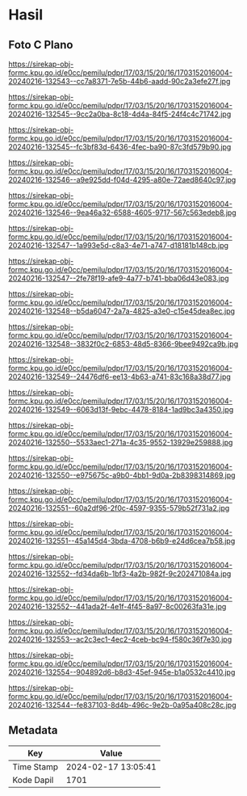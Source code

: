 # Hasil

## Foto C Plano

https://sirekap-obj-formc.kpu.go.id/e0cc/pemilu/pdpr/17/03/15/20/16/1703152016004-20240216-132543--cc7a8371-7e5b-44b6-aadd-90c2a3efe27f.jpg

https://sirekap-obj-formc.kpu.go.id/e0cc/pemilu/pdpr/17/03/15/20/16/1703152016004-20240216-132545--9cc2a0ba-8c18-4d4a-84f5-24f4c4c71742.jpg

https://sirekap-obj-formc.kpu.go.id/e0cc/pemilu/pdpr/17/03/15/20/16/1703152016004-20240216-132545--fc3bf83d-6436-4fec-ba90-87c3fd579b90.jpg

https://sirekap-obj-formc.kpu.go.id/e0cc/pemilu/pdpr/17/03/15/20/16/1703152016004-20240216-132546--a9e925dd-f04d-4295-a80e-72aed8640c97.jpg

https://sirekap-obj-formc.kpu.go.id/e0cc/pemilu/pdpr/17/03/15/20/16/1703152016004-20240216-132546--9ea46a32-6588-4605-9717-567c563edeb8.jpg

https://sirekap-obj-formc.kpu.go.id/e0cc/pemilu/pdpr/17/03/15/20/16/1703152016004-20240216-132547--1a993e5d-c8a3-4e71-a747-d18181b148cb.jpg

https://sirekap-obj-formc.kpu.go.id/e0cc/pemilu/pdpr/17/03/15/20/16/1703152016004-20240216-132547--2fe78f19-afe9-4a77-b741-bba06d43e083.jpg

https://sirekap-obj-formc.kpu.go.id/e0cc/pemilu/pdpr/17/03/15/20/16/1703152016004-20240216-132548--b5da6047-2a7a-4825-a3e0-c15e45dea8ec.jpg

https://sirekap-obj-formc.kpu.go.id/e0cc/pemilu/pdpr/17/03/15/20/16/1703152016004-20240216-132548--3832f0c2-6853-48d5-8366-9bee9492ca9b.jpg

https://sirekap-obj-formc.kpu.go.id/e0cc/pemilu/pdpr/17/03/15/20/16/1703152016004-20240216-132549--24476df6-ee13-4b63-a741-83c168a38d77.jpg

https://sirekap-obj-formc.kpu.go.id/e0cc/pemilu/pdpr/17/03/15/20/16/1703152016004-20240216-132549--6063d13f-9ebc-4478-8184-1ad9bc3a4350.jpg

https://sirekap-obj-formc.kpu.go.id/e0cc/pemilu/pdpr/17/03/15/20/16/1703152016004-20240216-132550--5533aec1-271a-4c35-9552-13929e259888.jpg

https://sirekap-obj-formc.kpu.go.id/e0cc/pemilu/pdpr/17/03/15/20/16/1703152016004-20240216-132550--e975675c-a9b0-4bb1-9d0a-2b8398314869.jpg

https://sirekap-obj-formc.kpu.go.id/e0cc/pemilu/pdpr/17/03/15/20/16/1703152016004-20240216-132551--60a2df96-2f0c-4597-9355-579b52f731a2.jpg

https://sirekap-obj-formc.kpu.go.id/e0cc/pemilu/pdpr/17/03/15/20/16/1703152016004-20240216-132551--45a145d4-3bda-4708-b6b9-e24d6cea7b58.jpg

https://sirekap-obj-formc.kpu.go.id/e0cc/pemilu/pdpr/17/03/15/20/16/1703152016004-20240216-132552--fd34da6b-1bf3-4a2b-982f-9c202471084a.jpg

https://sirekap-obj-formc.kpu.go.id/e0cc/pemilu/pdpr/17/03/15/20/16/1703152016004-20240216-132552--441ada2f-4e1f-4f45-8a97-8c00263fa31e.jpg

https://sirekap-obj-formc.kpu.go.id/e0cc/pemilu/pdpr/17/03/15/20/16/1703152016004-20240216-132553--ac2c3ec1-4ec2-4ceb-bc94-f580c36f7e30.jpg

https://sirekap-obj-formc.kpu.go.id/e0cc/pemilu/pdpr/17/03/15/20/16/1703152016004-20240216-132554--904892d6-b8d3-45ef-945e-b1a0532c4410.jpg

https://sirekap-obj-formc.kpu.go.id/e0cc/pemilu/pdpr/17/03/15/20/16/1703152016004-20240216-132544--fe837103-8d4b-496c-9e2b-0a95a408c28c.jpg


## Metadata

| Key        | Value               |
| ---------- | ------------------- |
| Time Stamp | 2024-02-17 13:05:41 |
| Kode Dapil | 1701                |



